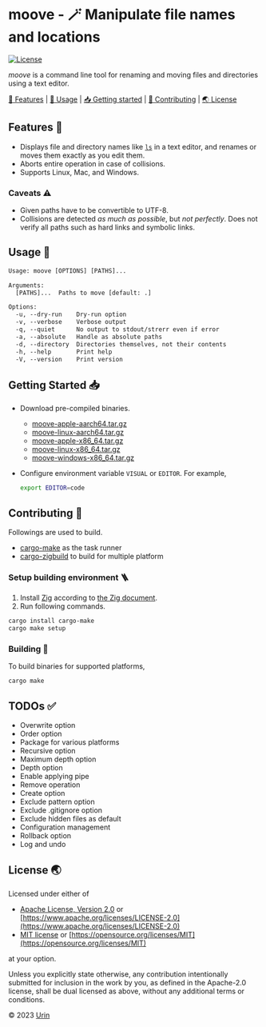 # moove - 🪄 Manipulate file names and locations

[![License][image-license]](#license-)

*moove* is a command line tool for renaming and moving files and directories using a text editor.


[🎨 Features](#features-) \|
[🚀 Usage](#usage-) \|
[📥 Getting started](#getting-started-) \|
[💙 Contributing](#contributing-) \|
[🌏 License](#license-)


## Features 🎨

- Displays file and directory names like [`ls`](https://man7.org/linux/man-pages/man1/ls.1.html) in a text editor,
  and renames or moves them exactly as you edit them.
- Aborts entire operation in case of collisions.
- Supports Linux, Mac, and Windows.

### Caveats ⚠

- Given paths have to be convertible to UTF-8.
- Collisions are detected *as much as possible*, but *not perfectly*.
  Does not verify all paths such as hard links and symbolic links.

## Usage 🚀

```txt
Usage: moove [OPTIONS] [PATHS]...

Arguments:
  [PATHS]...  Paths to move [default: .]

Options:
  -u, --dry-run    Dry-run option
  -v, --verbose    Verbose output
  -q, --quiet      No output to stdout/strerr even if error
  -a, --absolute   Handle as absolute paths
  -d, --directory  Directories themselves, not their contents
  -h, --help       Print help
  -V, --version    Print version
```

## Getting Started 📥

- Download pre-compiled binaries.
  - [moove-apple-aarch64.tar.gz](https://github.com/urin/moove/raw/main/dist/moove-apple-aarch64.tar.gz)
  - [moove-linux-aarch64.tar.gz](https://github.com/urin/moove/raw/main/dist/moove-linux-aarch64.tar.gz)
  - [moove-apple-x86_64.tar.gz](https://github.com/urin/moove/raw/main/dist/moove-apple-x86_64.tar.gz)
  - [moove-linux-x86_64.tar.gz](https://github.com/urin/moove/raw/main/dist/moove-linux-x86_64.tar.gz)
  - [moove-windows-x86_64.tar.gz](https://github.com/urin/moove/raw/main/dist/moove-windows-x86_64.tar.gz)

- Configure environment variable `VISUAL` or `EDITOR`.
  For example,
  ```sh
  export EDITOR=code
  ```

## Contributing 💙

Followings are used to build.

- [cargo-make](https://crates.io/crates/cargo-make/) as the task runner
- [cargo-zigbuild](https://crates.io/crates/cargo-zigbuild) to build for multiple platform

### Setup building environment 🪜

1. Install [Zig](https://ziglang.org/) according to [the Zig document](https://ziglang.org/learn/getting-started/#installing-zig).
2. Run following commands.
```sh
cargo install cargo-make
cargo make setup
```

### Building 🔨

To build binaries for supported platforms,

```sh
cargo make
```

## TODOs ✅

- Overwrite option
- Order option
- Package for various platforms
- Recursive option
- Maximum depth option
- Depth option
- Enable applying pipe
- Remove operation
- Create option
- Exclude pattern option
- Exclude .gitignore option
- Exclude hidden files as default
- Configuration management
- Rollback option
- Log and undo

## License 🌏

Licensed under either of

- [Apache License, Version 2.0](url-license-apache) or
  [https://www.apache.org/licenses/LICENSE-2.0](https://www.apache.org/licenses/LICENSE-2.0)
- [MIT license](url-license-mit) or
  [https://opensource.org/licenses/MIT](https://opensource.org/licenses/MIT)

at your option.

Unless you explicitly state otherwise, any contribution intentionally submitted
for inclusion in the work by you, as defined in the Apache-2.0 license, shall be
dual licensed as above, without any additional terms or conditions.

© 2023 [Urin](https://github.com/urin)

<!-- Reference -->

[image-license]: https://img.shields.io/github/license/urin/moove?style=flat
[url-license-mit]: https://github.com/urin/moove/blob/main/LICENSE-MIT
[url-license-apache]: https://github.com/urin/moove/blob/main/LICENSE-APACHE

